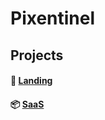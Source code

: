 # Pixentinel

## Projects
#### 💼 [Landing](https://github.com/Pixentinel/landing) 
#### 📦 [SaaS](https://github.com/Pixentinel/saas)
